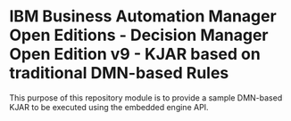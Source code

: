 # IBM Business Automation Manager Open Editions - Decision Manager Open Edition v9 - KJAR based on traditional DMN-based Rules
This purpose of this repository module is to provide a sample DMN-based KJAR to be executed using the embedded engine API.

